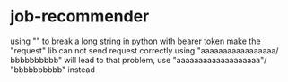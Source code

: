 # job-recommender
using "\" to break a long string in python with bearer token make the "request" lib can not send request correctly
using "aaaaaaaaaaaaaaaaa/
        bbbbbbbbbb" 
will lead to that problem, use "aaaaaaaaaaaaaaaaaaa"/
                                "bbbbbbbbbb"
                                instead